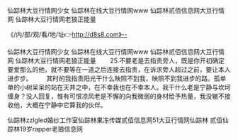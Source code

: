 仙踪林大豆行情网少女
仙踪林在线大豆行情网www
仙踪林贰佰信息网大豆行情网
仙踪林大豆行情网老狼正能量


《/内/部/观/看/地/址👉http://d8s8.com》--

仙踪林大豆行情网少女
仙踪林在线大豆行情网www
仙踪林贰佰信息网大豆行情网
仙踪林大豆行情网老狼正能量
　　25.不要老是去指责旁人，既是你开初确定要爱那么的他，就不要等在一道之后连接去指责，在诉求旁人超过之前，要让本人进步步。
　　其时的我指责阳光干什么映照不到我，映照不到我进步的路。孤单单的小树呆呆的站在天井之中，在不幸我也在不幸本人。我干什么老是宁静与坎坷缠身？没人回复，惟有可恨凉风老是不懈的向我微弱的身材给予热量，我没辙不接收他，大概在宁静中它算我的伙伴。





仙踪林zzlgled婚纱工作室仙踪林果冻传媒贰佰信息网51大豆行情网仙踪林 贰佰仙踪林19岁rapper老狼信息网

